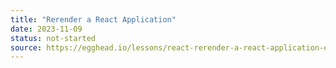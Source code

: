```yaml
---
title: "Rerender a React Application"
date: 2023-11-09
status: not-started
source: https://egghead.io/lessons/react-rerender-a-react-application-ea98531e
---
```

